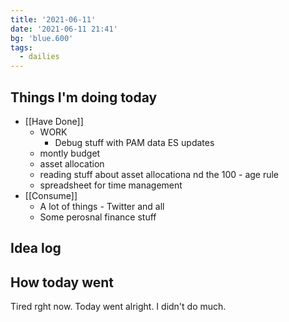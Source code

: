 ```yaml
---
title: '2021-06-11'
date: '2021-06-11 21:41'
bg: 'blue.600'
tags:
  - dailies
---
```


## Things I'm doing today

- [[Have Done]]
	- WORK
		- Debug stuff with PAM data ES updates
	- montly budget 
	- asset allocation
	- reading stuff about asset allocationa nd the 100 - age rule
	- spreadsheet for time management
- [[Consume]]
	-  A lot of things - Twitter and all
	-  Some perosnal finance stuff

## Idea log


## How today went
Tired rght now. Today went alright. I didn't do much. 